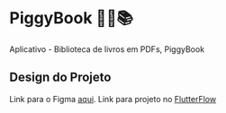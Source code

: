 # PiggyBook 🐷🌼📚
Aplicativo - Biblioteca de livros em PDFs, PiggyBook

## Design do Projeto
Link para o Figma [aqui](https://www.figma.com/proto/Yzv0WxFYmQzhacNzBAb7Rv/PiggyBook?node-id=0-1&t=6L05hkDNdkGQqMCe-1).
Link para projeto no [FlutterFlow](https://app.flutterflow.io/share/piggy-book-ft1gc4) 
